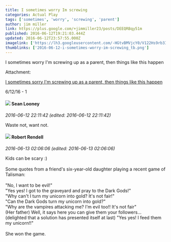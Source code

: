 ```yaml
---
title: I sometimes worry Im screwing
categories: Actual Play
tags: ['sometimes', 'worry', 'screwing', 'parent']
author: jim miller
link: https://plus.google.com/+jimmiller23/posts/DEEQRBqy51m
published: 2016-06-12T19:21:03.444Z
updated: 2016-06-12T23:57:55.000Z
imagelink: ['https://lh3.googleusercontent.com/-HGtvBMVjcY0/V122Hs9rb3I/AAAAAAAAIk0/VRm6PT02jIcTgRWA9VkC-JvVSc2sOUQyQ/w720-h602/16%2B-%2B1']
thumblinks: ['2016-06-12-i-sometimes-worry-im-screwing_tb.png']
---
```


I sometimes worry I&#39;m screwing up as a parent, then things like this happen﻿


Attachment:

<a href='https://plus.google.com/photos/118316549043458073540/albums/6295388097846924801/6295388097579020146?sqi=100084733231320276299&sqsi=dfedbd2a-c81f-40f0-807f-26872655371a'>I sometimes sorry I'm screwing up as a parent, then things like this happen</a>


6/12/16 - 1
<div id='comment z12yhxqhxwjoxr3ed23tjzrq1q3kyharj04'>
  <h4><img src='{{site.baseurl}}//images/avatars/109260972601537190800_photo.jpg'> Sean Looney</h4>
      <p><cite>2016-06-12 22:11:42 (edited: 2016-06-12 22:11:42)</cite></p>
        <p>Waste not, want not.</p>
</div>
        

<div id='comment z12yhxqhxwjoxr3ed23tjzrq1q3kyharj04'>
  <h4><img src='{{site.baseurl}}//images/avatars/109791996665503926061_photo.jpg'> Robert Rendell</h4>
      <p><cite>2016-06-13 02:06:06 (edited: 2016-06-13 02:06:06)</cite></p>
        <p>Kids can be scary :)<br /><br />Some quotes from a friend&#39;s six-year-old daughter playing a recent game of Talisman:<br /><br />&quot;No, I want to be evil!&quot;<br />&quot;Yes yes!  I got to the graveyard and pray to the Dark Gods!&quot;<br />&quot;Why can&#39;t I turn my unicorn into gold? It&#39;s not fair!&quot;<br />&quot;Can the Dark Gods turn my unicorn into gold?&quot;<br />&quot;Why are the vampires attacking me?  I&#39;m evil too!!  It&#39;s not fair&quot;<br />(Her father) Well, it says here you can give them your followers...<br />(delighted that a solution has presented itself at last) &quot;Yes yes!  I feed them my unicorn!!&quot;<br /><br />She won the game.</p>
</div>
        